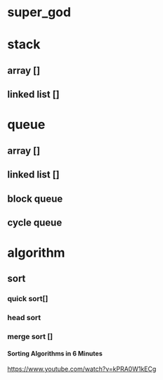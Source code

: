 # super_god



# stack
## array []
## linked list []


# queue

## array []
## linked list []
## block queue
## cycle queue






# algorithm

## sort
### quick sort[]
### head sort 
### merge sort []


#### Sorting Algorithms in 6 Minutes
https://www.youtube.com/watch?v=kPRA0W1kECg 
